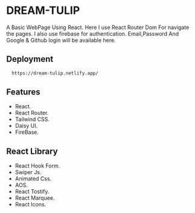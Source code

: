 
# DREAM-TULIP

A Basic WebPage Using React. Here I use React Router Dom For navigate the pages. I also use firebase for authentication. 
Email,Password And Google & Github login will be available here.





## Deployment


```bash
  https://dream-tulip.netlify.app/
```




## Features

- React.
- React Router.
- Tailwind CSS.
- Daisy UI.
- FireBase.


## React Library

- React Hook Form.
- Swiper Js.
- Animated Css.
- AOS.
- React Tostify.
- React Marquee.
- React Icons.